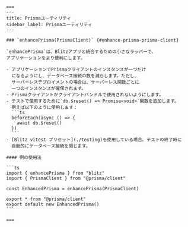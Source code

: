     ===
    ---
    title: Prismaユーティリティ
    sidebar_label: Prismaユーティリティ
    ---

    ### `enhancePrisma(PrismaClient)` {#enhance-prisma-prisma-client}

    `enhancePrisma`は、Blitzアプリと統合するための小さなラッパーで、
    アプリケーションをより便利にします。

    - アプリケーションでPrismaクライアントのインスタンスが一つだけ
      になるようにし、データベース接続の数を減らします。ただし、
      サーバーレスデプロイメントの場合は、サーバーレス関数ごとに
      一つのインスタンスが確保されます。
    - Prismaクライアントがクライアントバンドルで使用されないようにします。
    - テストで使用するために`db.$reset() => Promise<void>`関数を追加します。
      例えば以下のように使用します：
      ```ts
      beforeEach(async () => {
        await db.$reset()
      })
      ```
    - [Blitz vitest プリセット](./testing)を使用している場合、テストの終了時に
      自動的にデータベース接続を閉じます。

    #### 例の使用法

    ```ts
    import { enhancePrisma } from "blitz"
    import { PrismaClient } from "@prisma/client"

    const EnhancedPrisma = enhancePrisma(PrismaClient)

    export * from "@prisma/client"
    export default new EnhancedPrisma()
    ```

    ===